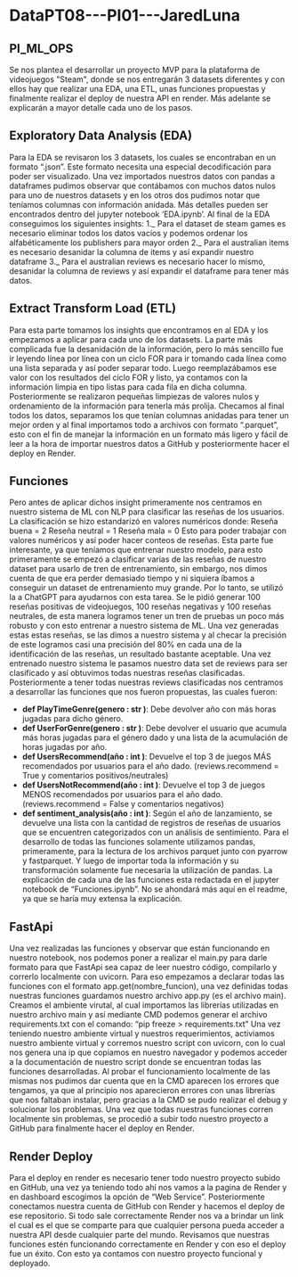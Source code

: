 # DataPT08---PI01---JaredLuna

## PI_ML_OPS

Se nos plantea el desarrollar un proyecto MVP para la plataforma de videojuegos "Steam", donde se nos entregarán 3 datasets diferentes y con ellos hay que realizar una EDA, una ETL, unas funciones propuestas y finalmente realizar el deploy de nuestra API en render. Más adelante se explicarán a mayor detalle cada uno de los pasos.

## Exploratory Data Analysis (EDA)
Para la EDA se revisaron los 3 datasets, los cuales se encontraban en un formato “.json”. Este formato necesita una especial decodificación para poder ser visualizado. Una vez importados nuestros datos con pandas a dataframes pudimos observar que contábamos con muchos datos nulos para uno de nuestros datasets y en los otros dos pudimos notar que teníamos columnas con información anidada. Más detalles pueden ser encontrados dentro del jupyter notebook ‘EDA.ipynb’. 
Al final de la EDA conseguimos los siguientes insights:
1._ Para el dataset de steam games es necesario eliminar todos los datos vacíos y podemos ordenar los alfabéticamente los publishers para mayor orden
2._ Para el australian items es necesario desanidar la columna de items y así expandir nuestro dataframe
3._ Para el australian reviews es necesario hacer lo mismo, desanidar la columna de reviews y así expandir el dataframe para tener más datos.

## Extract Transform Load (ETL)
Para esta parte tomamos los insights que encontramos en al EDA y los empezamos a aplicar para cada uno de los datasets. La parte más complicada fue la desanidación de la información, pero lo más sencillo fue ir leyendo línea por línea con un ciclo FOR para ir tomando cada línea como una lista separada y así poder separar todo. Luego reemplazábamos ese valor con los resultados del ciclo FOR y listo, ya contamos con la información limpia en tipo listas para cada fila en dicha columna.
Posteriormente se realizaron pequeñas limpiezas de valores nulos y ordenamiento de la información para tenerla más prolija. Checamos al final todos los datos, separamos los que tenían columnas anidadas para tener un mejor orden y al final importamos todo a archivos con formato “.parquet”, esto con el fin de manejar la información en un formato más ligero y fácil de leer a la hora de importar nuestros datos a GitHub y posteriormente hacer el deploy en Render.

## Funciones
Pero antes de aplicar dichos insight primeramente nos centramos en nuestro sistema de ML con NLP para clasificar las reseñas de los usuarios. La clasificación se hizo estandarizó en valores numéricos donde:
Reseña buena = 2
Reseña neutral = 1
Reseña mala = 0
Esto para poder trabajar con valores numéricos y así poder hacer conteos de reseñas.
Esta parte fue interesante, ya que teníamos que entrenar nuestro modelo, para esto primeramente se empezó a clasificar varias de las reseñas de nuestro dataset para usarlo de tren de entrenamiento, sin embargo, nos dimos cuenta de que era perder demasiado tiempo y ni siquiera íbamos a conseguir un dataset de entrenamiento muy grande. Por lo tanto, se utilizó la a ChatGPT para ayudarnos con esta tarea. Se le pidió generar 100 reseñas positivas de videojuegos, 100 reseñas negativas y 100 reseñas neutrales, de esta manera logramos tener un tren de pruebas un poco más robusto y con esto entrenar a nuestro sistema de ML. Una vez generadas estas estas reseñas, se las dimos a nuestro sistema y al checar la precisión de este logramos casi una precisión del 80% en cada una de la identificación de las reseñas, un resultado bastante aceptable. Una vez entrenado nuestro sistema le pasamos nuestro data set de reviews para ser clasificado y así obtuvimos todas nuestras reseñas clasificadas.
Posteriormente a tener todas nuestras reviews clasificadas nos centramos a desarrollar las funciones que nos fueron propuestas, las cuales fueron:
- **def PlayTimeGenre(genero : str )**: Debe devolver año con más horas jugadas para dicho género.
- **def UserForGenre(genero : str )**: Debe devolver el usuario que acumula más horas jugadas para el género dado y una lista de la acumulación de horas jugadas por año.
- **def UsersRecommend(año : int )**: Devuelve el top 3 de juegos MÁS recomendados por usuarios para el año dado. (reviews.recommend = True y comentarios positivos/neutrales)
- **def UsersNotRecommend(año : int )**: Devuelve el top 3 de juegos MENOS recomendados por usuarios para el año dado. (reviews.recommend = False y comentarios negativos)
- **def sentiment_analysis(año : int )**: Según el año de lanzamiento, se devuelve una lista con la cantidad de registros de reseñas de usuarios que se encuentren categorizados con un análisis de sentimiento.
Para el desarrollo de todas las funciones solamente utilizamos pandas, primeramente, para la lectura de los archivos parquet junto con pyarrow y fastparquet. Y luego de importar toda la información y su transformación solamente fue necesaria la utilización de pandas.
La explicación de cada una de las funciones esta redactada en el jupyter notebook de “Funciones.ipynb”. No se ahondará más aquí en el readme, ya que se haría muy extensa la explicación.

## FastApi
Una vez realizadas las funciones y observar que están funcionando en nuestro notebook, nos podemos poner a realizar el main.py para darle formato para que FastApi sea capaz de leer nuestro código, compilarlo y correrlo localmente con uvicorn.
Para eso empezamos a declarar todas las funciones con el formato app.get(nombre_funcion), una vez definidas todas nuestras funciones guardamos nuestro archivo app.py (es el archivo main). Creamos el ambiente virutal, al cual importamos las librerías utilizadas en nuestro archivo main y así mediante CMD podemos generar el archivo requirements.txt con el comando:
“pip freeze > requirements.txt”
Una vez teniendo nuestro ambiente virtual y nuestros requerimientos, activiamos nuestro ambiente virtual y corremos nuestro script con uvicorn, con lo cual nos genera una ip que copiamos en nuestro navegador y podemos acceder a la documentación de nuestro script donde se encuentran todas las funciones desarrolladas. Al probar el funcionamiento localmente de las mismas nos pudimos dar cuenta que en la CMD aparecen los errores que tengamos, ya que al principio nos aparecieron errores con unas librerías que nos faltaban instalar, pero gracias a la CMD se pudo realizar el debug y solucionar los problemas. Una vez que todas nuestras funciones corren localmente sin problemas, se procedió a subir todo nuestro proyecto a GitHub para finalmente hacer el deploy en Render.

## Render Deploy
Para el deploy en render es necesario tener todo nuestro proyecto subido en GitHub, una vez ya teniendo todo ahí nos vamos a la pagina de Render y en dashboard escogimos la opción de “Web Service”. Posteriormente conectamos nuestra cuenta de GitHub con Render y hacemos el deploy de ese repositorio.
Si todo sale correctamente Render nos va a brindar un link el cual es el que se comparte para que cualquier persona pueda acceder a nuestra API desde cualquier parte del mundo. Revisamos que nuestras funciones estén funcionando correctamente en Render y con eso el deploy fue un éxito.
Con esto ya contamos con nuestro proyecto funcional y deployado. 

